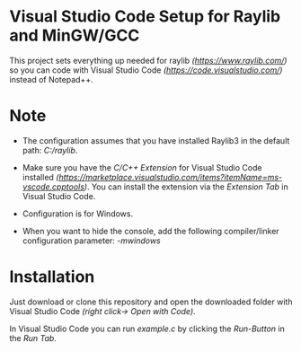 # Visual Studio Code Setup for Raylib and MinGW/GCC
This project sets everything up needed for raylib *(https://www.raylib.com/)* so you can code with Visual Studio Code *(https://code.visualstudio.com/)* instead of Notepad++.

# Note
- The configuration assumes that you have installed Raylib3 in the default path: *C:/raylib*.

- Make sure you have the *C/C++ Extension* for Visual Studio Code installed *(https://marketplace.visualstudio.com/items?itemName=ms-vscode.cpptools)*.
You can install the extension via the *Extension Tab* in Visual Studio Code.

- Configuration is for Windows.

- When you want to hide the console, add the following compiler/linker configuration parameter: *-mwindows*

# Installation
Just download or clone this repository and open the downloaded folder with Visual Studio Code *(right click-> Open with Code)*.

In Visual Studio Code you can run *example.c* by clicking the *Run-Button* in the *Run Tab*.
